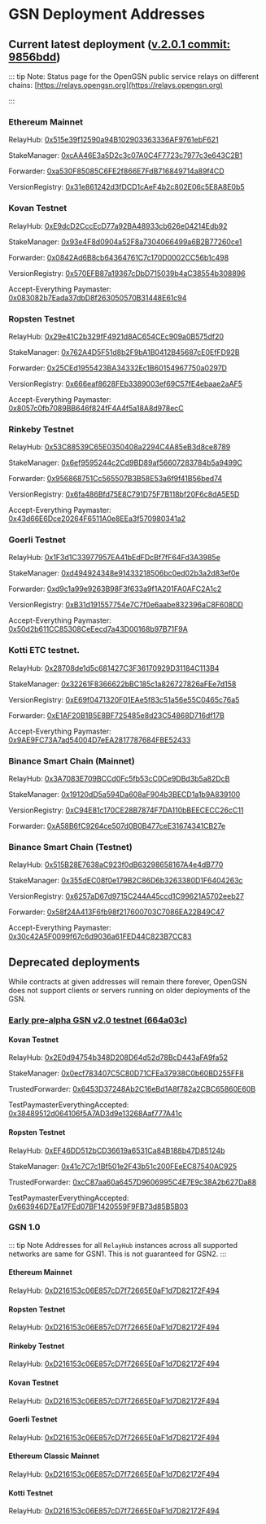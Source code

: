 # GSN Deployment Addresses

## Current latest deployment ([v.2.0.1 commit: 9856bdd](https://github.com/opengsn/gsn/releases/tag/v2.0.1)) <a id="current_latest_deployment_([v.2.0.1_commit:_9856bdd](https://github.com/opengsn/gsn/releases/tag/v2.0.1))"></a>

::: tip Note:
Status page for the OpenGSN public service relays on different chains: [https://relays.opengsn.org](https://relays.opengsn.org)

:::

### Ethereum Mainnet

RelayHub: [0x515e39f12590a94B102903363336AF9761ebF621](https://etherscan.io/address/0x515e39f12590a94B102903363336AF9761ebF621)

StakeManager: [0xcAA46E3a5D2c3c07A0C4F7723c7977c3e643C2B1](https://etherscan.io/address/0xcAA46E3a5D2c3c07A0C4F7723c7977c3e643C2B1)

Forwarder: [0xa530F85085C6FE2f866E7FdB716849714a89f4CD](https://etherscan.io/address/0xa530F85085C6FE2f866E7FdB716849714a89f4CD)

VersionRegistry: [0x31e861242d3fDCD1cAeF4b2c802E06c5E8A8E0b5](https://etherscan.io/address/0x31e861242d3fDCD1cAeF4b2c802E06c5E8A8E0b5)



### Kovan Testnet

RelayHub: [0xE9dcD2CccEcD77a92BA48933cb626e04214Edb92](https://kovan.etherscan.io/address/0xE9dcD2CccEcD77a92BA48933cb626e04214Edb92)

StakeManager: [0x93e4F8d0904a52F8a7304066499a6B2B77260ce1](https://kovan.etherscan.io/address/0x93e4F8d0904a52F8a7304066499a6B2B77260ce1)

Forwarder: [0x0842Ad6B8cb64364761C7c170D0002CC56b1c498](https://kovan.etherscan.io/address/0x0842Ad6B8cb64364761C7c170D0002CC56b1c498)

VersionRegistry: [0x570EFB87a19367cDbD715039b4aC38554b308896](https://kovan.etherscan.io/address/0x570EFB87a19367cDbD715039b4aC38554b308896)

Accept-Everything Paymaster: [0x083082b7Eada37dbD8f263050570B31448E61c94](https://kovan.etherscan.io/address/0x083082b7Eada37dbD8f263050570B31448E61c94)


### Ropsten Testnet

RelayHub: [0x29e41C2b329fF4921d8AC654CEc909a0B575df20](https://ropsten.etherscan.io/address/0x29e41C2b329fF4921d8AC654CEc909a0B575df20)

StakeManager: [0x762A4D5F51d8b2F9bA1B0412B45687cE0EfFD92B](https://ropsten.etherscan.io/address/0x762A4D5F51d8b2F9bA1B0412B45687cE0EfFD92B)

Forwarder: [0x25CEd1955423BA34332Ec1B60154967750a0297D](https://ropsten.etherscan.io/address/0x25CEd1955423BA34332Ec1B60154967750a0297D)

VersionRegistry: [0x666eaf8628FEb3389003ef69C57fE4ebaae2aAF5](https://ropsten.etherscan.io/address/0x666eaf8628FEb3389003ef69C57fE4ebaae2aAF5)

Accept-Everything Paymaster: [0x8057c0fb7089BB646f824fF4A4f5a18A8d978ecC](https://ropsten.etherscan.io/address/0x8057c0fb7089BB646f824fF4A4f5a18A8d978ecC)


### Rinkeby Testnet

RelayHub: [0x53C88539C65E0350408a2294C4A85eB3d8ce8789](https://rinkeby.etherscan.io/address/0x53C88539C65E0350408a2294C4A85eB3d8ce8789)

StakeManager: [0x6ef9595244c2Cd9BD89af56607283784b5a9499C](https://rinkeby.etherscan.io/address/0x6ef9595244c2Cd9BD89af56607283784b5a9499C)

Forwarder: [0x956868751Cc565507B3B58E53a6f9f41B56bed74](https://rinkeby.etherscan.io/address/0x956868751Cc565507B3B58E53a6f9f41B56bed74)

VersionRegistry: [0x6fa486Bfd75E8C791D75F7B118bf20F6c8dA5E5D](https://rinkeby.etherscan.io/address/0x6fa486Bfd75E8C791D75F7B118bf20F6c8dA5E5D)

Accept-Everything Paymaster: [0x43d66E6Dce20264F6511A0e8EEa3f570980341a2](https://rinkeby.etherscan.io/address/0x43d66E6Dce20264F6511A0e8EEa3f570980341a2)



### Goerli Testnet

RelayHub: [0x1F3d1C33977957EA41bEdFDcBf7fF64Fd3A3985e](https://goerli.etherscan.io/address/0x1F3d1C33977957EA41bEdFDcBf7fF64Fd3A3985e)

StakeManager: [0xd494924348e91433218506bc0ed02b3a2d83ef0e](https://goerli.etherscan.io/address/0xd494924348e91433218506bc0ed02b3a2d83ef0e)

Forwarder: [0xd9c1a99e9263B98F3f633a9f1A201FA0AFC2A1c2](https://goerli.etherscan.io/address/0xd9c1a99e9263B98F3f633a9f1A201FA0AFC2A1c2)

VersionRegistry: [0xB31d191557754e7C7f0e6aabe832396aC8F608DD](https://goerli.etherscan.io/address/0xB31d191557754e7C7f0e6aabe832396aC8F608DD)

Accept-Everything Paymaster: [0x50d2b611CC85308CeEecd7a43D00168b97B71F9A](https://goerli.etherscan.io/address/0x50d2b611CC85308CeEecd7a43D00168b97B71F9A)

### Kotti ETC testnet.

RelayHub: [0x28708de1d5c681427C3F36170929D31184C113B4](https://blockscout.com/etc/kotti/address/0x28708de1d5c681427C3F36170929D31184C113B4)

StakeManager: [0x32261F8366622bBC185c1a826727826aFEe7d158](https://blockscout.com/etc/kotti/address/0x32261F8366622bBC185c1a826727826aFEe7d158)

VersionRegistry: [0xE69f0471320F01EAe5f83c51a56e55C0465c76a5](https://blockscout.com/etc/kotti/address/0xE69f0471320F01EAe5f83c51a56e55C0465c76a5)

Forwarder: [0xE1AF20B1B5E8BF725485e8d23C54868D716df17B](https://blockscout.com/etc/kotti/address/0xE1AF20B1B5E8BF725485e8d23C54868D716df17B)

Accept-Everything Paymaster: [0x9AE9FC73A7ad54004D7eEA2817787684FBE52433](https://blockscout.com/etc/kotti/address/0x9AE9FC73A7ad54004D7eEA2817787684FBE52433)

### Binance Smart Chain (Mainnet)

RelayHub: [0x3A7083E709BCCd0Fc5fb53cC0Ce9DBd3b5a82DcB](https://bscscan.com/address/0x3A7083E709BCCd0Fc5fb53cC0Ce9DBd3b5a82DcB)

StakeManager: [0x19120dD5a594Da608aF904b3BECD1a1b9A839100](https://bscscan.com/address/0x19120dD5a594Da608aF904b3BECD1a1b9A839100)

VersionRegistry: [0xC94E81c170CE28B7874F7DA110bBEECECC26cC11](https://bscscan.com/address/0xC94E81c170CE28B7874F7DA110bBEECECC26cC11)

Forwarder: [0xA58B6fC9264ce507d0B0B477ceE31674341CB27e](https://bscscan.com/address/0xA58B6fC9264ce507d0B0B477ceE31674341CB27e)

### Binance Smart Chain (Testnet)

RelayHub: [0x515B28E7638aC923f0dB63298658167A4e4dB770](https://testnet.bscscan.com/address/0x515B28E7638aC923f0dB63298658167A4e4dB770)

StakeManager: [0x355dEC08f0e179B2C86D6b3263380D1F6404263c](https://testnet.bscscan.com/address/0x355dEC08f0e179B2C86D6b3263380D1F6404263c)

VersionRegistry: [0x6257aD67d9715C244A45ccd1C99621A5702eeb27](https://testnet.bscscan.com/address/0x6257aD67d9715C244A45ccd1C99621A5702eeb27)

Forwarder: [0x58f24A413F6fb98f217600703C7086EA22B49C47](https://testnet.bscscan.com/address/0x58f24A413F6fb98f217600703C7086EA22B49C47)

Accept-Everything Paymaster: [0x30c42A5F0099f67c6d9036a61FED44C823B7CC83](https://testnet.bscscan.com/address/0x30c42A5F0099f67c6d9036a61FED44C823B7CC83)



## Deprecated deployments <a id="deprecated_deployments"></a>

While contracts at given addresses will remain there forever, OpenGSN does not support clients or servers running on older deployments of the GSN.


### [Early pre-alpha GSN v2.0 testnet (664a03c)](https://github.com/opengsn/gsn/releases/tag/gsnV2-testnet-0.8.2)

#### Kovan Testnet
RelayHub: [0x2E0d94754b348D208D64d52d78BcD443aFA9fa52](https://kovan.etherscan.io/address/0x2e0d94754b348d208d64d52d78bcd443afa9fa52)

StakeManager: [0x0ecf783407C5C80D71CFEa37938C0b60BD255FF8](https://kovan.etherscan.io/address/0x0ecf783407c5c80d71cfea37938c0b60bd255ff8)

TrustedForwarder: [0x6453D37248Ab2C16eBd1A8f782a2CBC65860E60B](https://kovan.etherscan.io/address/0x6453d37248ab2c16ebd1a8f782a2cbc65860e60b)

TestPaymasterEverythingAccepted: [0x38489512d064106f5A7AD3d9e13268Aaf777A41c](https://kovan.etherscan.io/address/0x38489512d064106f5A7AD3d9e13268Aaf777A41c)

#### Ropsten Testnet
RelayHub: [0xEF46DD512bCD36619a6531Ca84B188b47D85124b](https://ropsten.etherscan.io/address/0xef46dd512bcd36619a6531ca84b188b47d85124b)

StakeManager: [0x41c7C7c1Bf501e2F43b51c200FEeEC87540AC925](https://ropsten.etherscan.io/address/0x41c7c7c1bf501e2f43b51c200feeec87540ac925)

TrustedForwarder: [0xcC87aa60a6457D9606995C4E7E9c38A2b627Da88](https://ropsten.etherscan.io/address/0xcc87aa60a6457d9606995c4e7e9c38a2b627da88)

TestPaymasterEverythingAccepted: [0x663946D7Ea17FEd07BF1420559F9FB73d85B5B03](https://ropsten.etherscan.io/address/0x663946D7Ea17FEd07BF1420559F9FB73d85B5B03)


### GSN 1.0

::: tip Note
Addresses for all `RelayHub` instances across all supported networks are same for GSN1. This is not guaranteed for GSN2.
:::

#### Ethereum Mainnet
RelayHub: [0xD216153c06E857cD7f72665E0aF1d7D82172F494](https://etherscan.io/address/0xd216153c06e857cd7f72665e0af1d7d82172f494)

#### Ropsten Testnet
RelayHub: [0xD216153c06E857cD7f72665E0aF1d7D82172F494](https://ropsten.etherscan.io/address/0xd216153c06e857cd7f72665e0af1d7d82172f494)

#### Rinkeby Testnet
RelayHub: [0xD216153c06E857cD7f72665E0aF1d7D82172F494](https://rinkeby.etherscan.io/address/0xd216153c06e857cd7f72665e0af1d7d82172f494)

#### Kovan Testnet
RelayHub: [0xD216153c06E857cD7f72665E0aF1d7D82172F494](https://kovan.etherscan.io/address/0xd216153c06e857cd7f72665e0af1d7d82172f494)

#### Goerli Testnet
RelayHub: [0xD216153c06E857cD7f72665E0aF1d7D82172F494](https://goerli.etherscan.io/address/0xd216153c06e857cd7f72665e0af1d7d82172f494)

#### Ethereum Classic Mainnet
RelayHub: [0xD216153c06E857cD7f72665E0aF1d7D82172F494](https://blockscout.com/etc/mainnet/address/0xd216153c06e857cd7f72665e0af1d7d82172f494/transactions)

#### Kotti Testnet
RelayHub: [0xD216153c06E857cD7f72665E0aF1d7D82172F494](http://kotti.etccoopexplorer.com/address/0xD216153c06E857cD7f72665E0aF1d7D82172F494/transactions)
